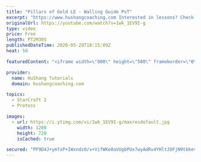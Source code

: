 ```yaml
---
title: "Pillars of Gold LE - Walling Guide PvT"
excerpt: "https://www.hushangcoaching.com Interested in lessons? Check out the website for more information ------------------------------------------------------------------------------------------------------- Want to support HuShang Tutorials directly? Patreon is a website where you can contribute a monthly"
originalUrl: https://youtube.com/watch?v=1wk_1EV9I-g
type: video
price: Free
length: PT2M30S
publishedDateTime: 2020-05-29T18:15:09Z
heat: 50

featuredContent: "<iframe width=\"800\" height=\"500\" frameborder=\"0\" src=\"https://www.youtube.com/embed/1wk_1EV9I-g\" allow=\"accelerometer; autoplay; encrypted-media; gyroscope; picture-in-picture\" allowfullscreen></iframe>"

provider:
  name: HuShang Tutorials
  domain: hushangcoaching.com

topics:
  - StarCraft 2
  - Protoss

images:
  - url: https://i.ytimg.com/vi/1wk_1EV9I-g/maxresdefault.jpg
    width: 1280
    height: 720
    isCached: true

secured: "PF9D4J+ym7xP+IWxndzO/v+VifWKe8aVUgbPUx7wyAdRv4YHltJOFjN9tkkev2rv/OAq3fbl7lA3P3dOrENRcWyeCh/2bP/tKW7WNCxk/5a/eRjGl0TnbP1T5ppByGXmkM8H/uLqUfVwLapLwpOSKGf93nHoEKchc7qn+AHk1qPbWU9N4aK/z0QyPq9ndj+NbaYVlaHiOTz3+VdyA7gHd1VxWjZ3Oh8aE4OEVbclP470JpEfCEjtqjv1f+MNyJt4VSPck71BN9pHhNy6Uq/zS3HjrSj84hD72ISkJoDYIt3lPq0ScnVm2RWzELebeQNUFhxE8SyeWz3BD9fbkYIdenZGxP776QDmq17gBhcSU8at91hiK3S0hzilfN9COiN0qzo+VvQVkxNFrGR1cDALRiYl68Tdi3xIUX9HGy8FbZY=;bNx7gdp31t+eAePc/x5btA=="
---
```



